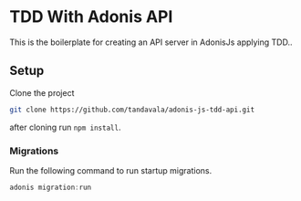 # TDD With Adonis API

This is the boilerplate for creating an API server in AdonisJs applying TDD..

## Setup

Clone the project

```bash
git clone https://github.com/tandavala/adonis-js-tdd-api.git
```

after cloning run `npm install`.

### Migrations

Run the following command to run startup migrations.

```js
adonis migration:run
```

